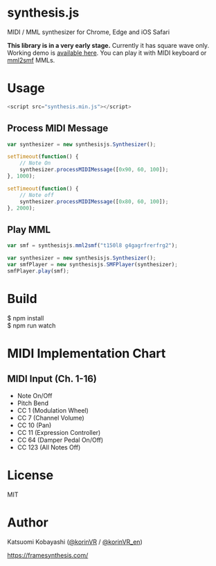 # synthesis.js

MIDI / MML synthesizer for Chrome, Edge and iOS Safari

**This library is in a very early stage.** Currently it has square wave only.   
Working demo is [available here](http://framesynthesis.com/experiments/synthesis.js/examples/showcase/). You can play it with MIDI keyboard or [mml2smf](https://github.com/KatsuomiK/mml2smf) MMLs.

# Usage

```js
<script src="synthesis.min.js"></script>
```

## Process MIDI Message

```js
var synthesizer = new synthesisjs.Synthesizer();

setTimeout(function() {
    // Note On
    synthesizer.processMIDIMessage([0x90, 60, 100]);
}, 1000);

setTimeout(function() {
    // Note off
    synthesizer.processMIDIMessage([0x80, 60, 100]);
}, 2000);
```

## Play MML

```js
var smf = synthesisjs.mml2smf("t150l8 g4gagrfrerfrg2");

var synthesizer = new synthesisjs.Synthesizer();
var smfPlayer = new synthesisjs.SMFPlayer(synthesizer);
smfPlayer.play(smf);
```

# Build

$ npm install  
$ npm run watch

# MIDI Implementation Chart

## MIDI Input (Ch. 1-16)

- Note On/Off
- Pitch Bend
- CC 1 (Modulation Wheel)
- CC 7 (Channel Volume)
- CC 10 (Pan)
- CC 11 (Expression Controller)
- CC 64 (Damper Pedal On/Off)
- CC 123 (All Notes Off)

# License

MIT

# Author

Katsuomi Kobayashi ([@korinVR](https://twitter.com/korinVR) / [@korinVR_en](https://twitter.com/korinVR_en))

https://framesynthesis.com/

